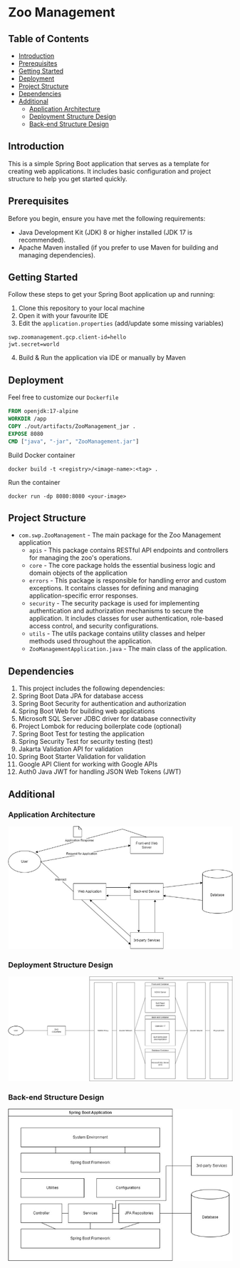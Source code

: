 # Zoo Management
## Table of Contents
- [Introduction](#introduction)
- [Prerequisites](#prerequisites)
- [Getting Started](#getting-started)
- [Deployment](#deployment)
- [Project Structure](#project-structure)
- [Dependencies](#dependencies)
- [Additional](#additional)
  - [Application Architecture](#application-architecture)
  - [Deployment Structure Design](#deployment-structure-design)
  - [Back-end Structure Design](#back-end-structure-design)
## Introduction
This is a simple Spring Boot application that serves as a template for creating web applications. 
It includes basic configuration and project structure to help you get started quickly.
## Prerequisites
Before you begin, ensure you have met the following requirements:
* Java Development Kit (JDK) 8 or higher installed (JDK 17 is recommended).
* Apache Maven installed (if you prefer to use Maven for building and managing dependencies).
## Getting Started
Follow these steps to get your Spring Boot application up and running:
1. Clone this repository to your local machine
2. Open it with your favourite IDE
3. Edit the `application.properties` (add/update some missing variables)
```
swp.zoomanagement.gcp.client-id=hello
jwt.secret=world
```
4. Build & Run the application via IDE or manually by Maven
## Deployment
Feel free to customize our `Dockerfile`
```dockerfile
FROM openjdk:17-alpine
WORKDIR /app
COPY ./out/artifacts/ZooManagement_jar .
EXPOSE 8080
CMD ["java", "-jar", "ZooManagement.jar"]
```
Build Docker container
```shell
docker build -t <registry>/<image-name>:<tag> .
```
Run the container
```shell
docker run -dp 8080:8080 <your-image>
```
## Project Structure
* `com.swp.ZooManagement` - The main package for the Zoo Management application
  * `apis` - This package contains RESTful API endpoints and controllers for managing the zoo's operations.
  * `core` - The core package holds the essential business logic and domain objects of the application
  * `errors` - This package is responsible for handling error and custom exceptions. It contains classes for defining and managing application-specific error responses.
  * `security` - The security package is used for implementing authentication and authorization mechanisms to secure the application. It includes classes for user authentication, role-based access control, and security configurations.
  * `utils` - The utils package contains utility classes and helper methods used throughout the application.
  * `ZooManagementApplication.java` - The main class of the application.
## Dependencies
1. This project includes the following dependencies:
1. Spring Boot Data JPA for database access
1. Spring Boot Security for authentication and authorization
1. Spring Boot Web for building web applications
1. Microsoft SQL Server JDBC driver for database connectivity
1. Project Lombok for reducing boilerplate code (optional)
1. Spring Boot Test for testing the application
1. Spring Security Test for security testing (test)
1. Jakarta Validation API for validation
1. Spring Boot Starter Validation for validation
1. Google API Client for working with Google APIs
1. Auth0 Java JWT for handling JSON Web Tokens (JWT)
## Additional
### Application Architecture
![](docs/images/Application%20Architecture.jpg)
### Deployment Structure Design
![](docs/images/Deployment%20Architecture.jpg)
### Back-end Structure Design
![](docs/images/Back-end%20Structure%20Design.jpg)